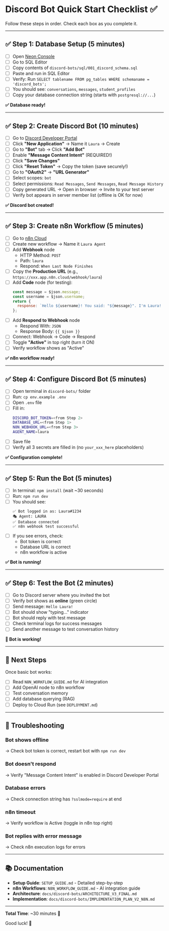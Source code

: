 # Discord Bot Quick Start Checklist ✅

Follow these steps in order. Check each box as you complete it.

---

## ✅ Step 1: Database Setup (5 minutes)

- [ ] Open [Neon Console](https://console.neon.tech)
- [ ] Go to SQL Editor
- [ ] Copy contents of `discord-bots/sql/001_discord_schema.sql`
- [ ] Paste and run in SQL Editor
- [ ] Verify: Run `SELECT tablename FROM pg_tables WHERE schemaname = 'discord_bots';`
- [ ] You should see: `conversations`, `messages`, `student_profiles`
- [ ] Copy your database connection string (starts with `postgresql://...`)

**✅ Database ready!**

---

## ✅ Step 2: Create Discord Bot (10 minutes)

- [ ] Go to [Discord Developer Portal](https://discord.com/developers/applications)
- [ ] Click **"New Application"** → Name it `Laura` → Create
- [ ] Go to **"Bot"** tab → Click **"Add Bot"**
- [ ] Enable **"Message Content Intent"** (REQUIRED!)
- [ ] Click **"Save Changes"**
- [ ] Click **"Reset Token"** → Copy the token (save securely!)
- [ ] Go to **"OAuth2"** → **"URL Generator"**
- [ ] Select scopes: `bot`
- [ ] Select permissions: `Read Messages`, `Send Messages`, `Read Message History`
- [ ] Copy generated URL → Open in browser → Invite to your test server
- [ ] Verify bot appears in server member list (offline is OK for now)

**✅ Discord bot created!**

---

## ✅ Step 3: Create n8n Workflow (5 minutes)

- [ ] Go to [n8n Cloud](https://app.n8n.cloud)
- [ ] Create new workflow → Name it `Laura Agent`
- [ ] Add **Webhook** node
  - HTTP Method: `POST`
  - Path: `laura`
  - Respond: `When Last Node Finishes`
- [ ] Copy the **Production URL** (e.g., `https://xxx.app.n8n.cloud/webhook/laura`)
- [ ] Add **Code** node (for testing):
  ```javascript
  const message = $json.message;
  const username = $json.username;
  return {
    response: `Hello ${username}! You said: "${message}". I'm Laura! (test response)`
  };
  ```
- [ ] Add **Respond to Webhook** node
  - Respond With: `JSON`
  - Response Body: `{{ $json }}`
- [ ] Connect: Webhook → Code → Respond
- [ ] Toggle **"Active"** in top right (turn it ON)
- [ ] Verify workflow shows as "Active"

**✅ n8n workflow ready!**

---

## ✅ Step 4: Configure Discord Bot (5 minutes)

- [ ] Open terminal in `discord-bots/` folder
- [ ] Run: `cp env.example .env`
- [ ] Open `.env` file
- [ ] Fill in:
  ```bash
  DISCORD_BOT_TOKEN=<from Step 2>
  DATABASE_URL=<from Step 1>
  N8N_WEBHOOK_URL=<from Step 3>
  AGENT_NAME=laura
  ```
- [ ] Save file
- [ ] Verify all 3 secrets are filled in (no `your_xxx_here` placeholders)

**✅ Configuration complete!**

---

## ✅ Step 5: Run the Bot (5 minutes)

- [ ] In terminal: `npm install` (wait ~30 seconds)
- [ ] Run: `npm run dev`
- [ ] You should see:
  ```
  ✅ Bot logged in as: Laura#1234
  🎭 Agent: LAURA
  ✅ Database connected
  ✅ n8n webhook test successful
  ```
- [ ] If you see errors, check:
  - Bot token is correct
  - Database URL is correct
  - n8n workflow is active

**✅ Bot is running!**

---

## ✅ Step 6: Test the Bot (2 minutes)

- [ ] Go to Discord server where you invited the bot
- [ ] Verify bot shows as **online** (green circle)
- [ ] Send message: `Hello Laura!`
- [ ] Bot should show "typing..." indicator
- [ ] Bot should reply with test message
- [ ] Check terminal logs for success messages
- [ ] Send another message to test conversation history

**🎉 Bot is working!**

---

## 🎯 Next Steps

Once basic bot works:

- [ ] Read `N8N_WORKFLOW_GUIDE.md` for AI integration
- [ ] Add OpenAI node to n8n workflow
- [ ] Test conversation memory
- [ ] Add database querying (RAG)
- [ ] Deploy to Cloud Run (see `DEPLOYMENT.md`)

---

## 🐛 Troubleshooting

### Bot shows offline
→ Check bot token is correct, restart bot with `npm run dev`

### Bot doesn't respond
→ Verify "Message Content Intent" is enabled in Discord Developer Portal

### Database errors
→ Check connection string has `?sslmode=require` at end

### n8n timeout
→ Verify workflow is Active (toggle in n8n top right)

### Bot replies with error message
→ Check n8n execution logs for errors

---

## 📚 Documentation

- **Setup Guide**: `SETUP_GUIDE.md` - Detailed step-by-step
- **n8n Workflows**: `N8N_WORKFLOW_GUIDE.md` - AI integration guide
- **Architecture**: `docs/discord-bots/ARCHITECTURE_V3_FINAL.md`
- **Implementation**: `docs/discord-bots/IMPLEMENTATION_PLAN_V2_N8N.md`

---

**Total Time**: ~30 minutes 🚀

Good luck! 🎉


